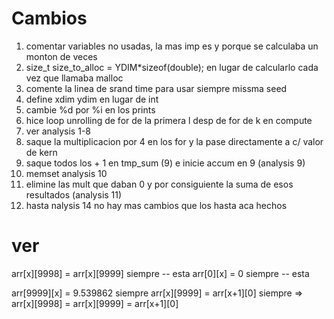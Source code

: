# Cambios
1. comentar variables no usadas, la mas imp es y porque se calculaba un monton de veces
2. size_t size_to_alloc = YDIM*sizeof(double); en lugar de calcularlo cada vez que llamaba malloc
3. comente la linea de srand time para usar siempre missma seed
4. define xdim ydim en lugar de int 
5. cambie %d por %i en los prints
6. hice loop unrolling de for de la primera l desp de for de k en compute
7. ver analysis 1-8
8. saque la multiplicacion por 4 en los for y la pase directamente a c/ valor de kern
9. saque todos los + 1 en tmp_sum (9) e inicie accum en 9 (analysis 9)
10. memset analysis 10
11. elimine las mult que daban 0 y por consiguiente la suma de esos resultados (analysis 11)
12. hasta nalysis 14 no hay mas cambios que los hasta aca hechos

# ver
arr[x][9998] = arr[x][9999] siempre -- esta
arr[0][x] = 0 siempre -- esta

arr[9999][x] = 9.539862 siempre
arr[x][9999] = arr[x+1][0] siempre => arr[x][9998] = arr[x][9999] = arr[x+1][0] 